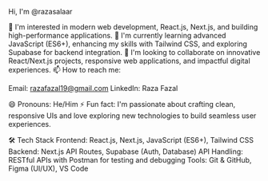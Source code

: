 Hi, I'm @razasalaar

👀 I'm interested in modern web development, React.js, Next.js, and building high-performance applications.
🌱 I'm currently learning advanced JavaScript (ES6+), enhancing my skills with Tailwind CSS, and exploring Supabase for backend integration.
💞️ I'm looking to collaborate on innovative React/Next.js projects, responsive web applications, and impactful digital experiences.
📫 How to reach me:

Email: razafazal19@gmail.com
LinkedIn: Raza Fazal


😄 Pronouns: He/Him
⚡ Fun fact: I'm passionate about crafting clean, responsive UIs and love exploring new technologies to build seamless user experiences.

🛠️ Tech Stack
Frontend: React.js, Next.js, JavaScript (ES6+), Tailwind CSS
Backend: Next.js API Routes, Supabase (Auth, Database)
API Handling: RESTful APIs with Postman for testing and debugging
Tools: Git & GitHub, Figma (UI/UX), VS Code
